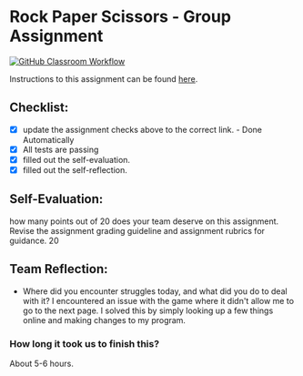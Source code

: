 Rock Paper Scissors - Group Assignment
===================================
[![GitHub Classroom Workflow](https://github.com/IT3049C/3.Rock-Paper-Scissors/actions/workflows/classroom.yml/badge.svg)](https://github.com/IT3049C/3.Rock-Paper-Scissors/actions/workflows/classroom.yml)

Instructions to this assignment can be found [here](https://it3049c.github.io/Material/Assignments/3.Rock_Paper_Scissors/).

## Checklist:
- [x] update the assignment checks above to the correct link. - Done Automatically
- [x] All tests are passing
- [x] filled out the self-evaluation.
- [x] filled out the self-reflection.

## Self-Evaluation: 
how many points out of 20 does your team deserve on this assignment. Revise the assignment grading guideline and assignment rubrics for guidance.
20
## Team Reflection:
- Where did you encounter struggles today, and what did you do to deal with it?
I encountered an issue with the game where it didn't allow me to go to the next page. I solved this by simply looking up a few things online and making changes to my program.

### How long it took us to finish this?
About 5-6 hours.
